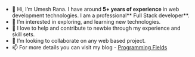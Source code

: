 - 👋 Hi, I’m Umesh Rana. I have around **5+ years of experience** in web development technologies. I am a professional** Full Stack developer**.
- 👀 I’m interested in exploring, and learning new technologies.
- 🌱 I love to help and contribute to newbie through my experience and skill sets.
- 💞️ I’m looking to collaborate on any web based project.
- 📫 For more details you can visit my blog - <a href="https://programmingfields.com">Programming Fields</a>

